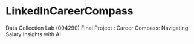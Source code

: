 # LinkedInCareerCompass
Data Collection Lab (094290) Final Project : Career Compass: Navigating Salary Insights with AI
